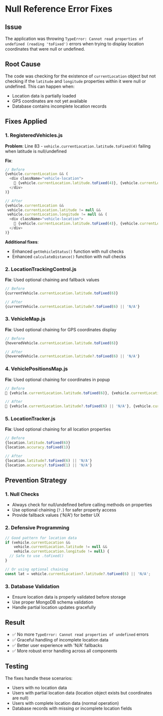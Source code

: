 # Null Reference Error Fixes

## Issue
The application was throwing `TypeError: Cannot read properties of undefined (reading 'toFixed')` errors when trying to display location coordinates that were null or undefined.

## Root Cause
The code was checking for the existence of `currentLocation` object but not checking if the `latitude` and `longitude` properties within it were null or undefined. This can happen when:
- Location data is partially loaded
- GPS coordinates are not yet available
- Database contains incomplete location records

## Fixes Applied

### 1. RegisteredVehicles.js
**Problem**: Line 83 - `vehicle.currentLocation.latitude.toFixed(4)` failing when latitude is null/undefined

**Fix**:
```javascript
// Before
{vehicle.currentLocation && (
  <div className="vehicle-location">
    📍 {vehicle.currentLocation.latitude.toFixed(4)}, {vehicle.currentLocation.longitude.toFixed(4)}
  </div>
)}

// After
{vehicle.currentLocation && 
 vehicle.currentLocation.latitude != null && 
 vehicle.currentLocation.longitude != null && (
  <div className="vehicle-location">
    📍 {vehicle.currentLocation.latitude.toFixed(4)}, {vehicle.currentLocation.longitude.toFixed(4)}
  </div>
)}
```

**Additional fixes**:
- Enhanced `getVehicleStatus()` function with null checks
- Enhanced `calculateDistance()` function with null checks

### 2. LocationTrackingControl.js
**Fix**: Used optional chaining and fallback values
```javascript
// Before
{currentVehicle.currentLocation.latitude.toFixed(6)}

// After
{currentVehicle.currentLocation.latitude?.toFixed(6) || 'N/A'}
```

### 3. VehicleMap.js
**Fix**: Used optional chaining for GPS coordinates display
```javascript
// Before
{hoveredVehicle.currentLocation.latitude.toFixed(6)}

// After
{hoveredVehicle.currentLocation.latitude?.toFixed(6) || 'N/A'}
```

### 4. VehiclePositionsMap.js
**Fix**: Used optional chaining for coordinates in popup
```javascript
// Before
📍 {vehicle.currentLocation.latitude.toFixed(6)}, {vehicle.currentLocation.longitude.toFixed(6)}

// After
📍 {vehicle.currentLocation.latitude?.toFixed(6) || 'N/A'}, {vehicle.currentLocation.longitude?.toFixed(6) || 'N/A'}
```

### 5. LocationTracker.js
**Fix**: Used optional chaining for all location properties
```javascript
// Before
{location.latitude.toFixed(6)}
{location.accuracy.toFixed(1)}

// After
{location.latitude?.toFixed(6) || 'N/A'}
{location.accuracy?.toFixed(1) || 'N/A'}
```

## Prevention Strategy

### 1. Null Checks
- Always check for null/undefined before calling methods on properties
- Use optional chaining (`?.`) for safer property access
- Provide fallback values ('N/A') for better UX

### 2. Defensive Programming
```javascript
// Good pattern for location data
if (vehicle.currentLocation && 
    vehicle.currentLocation.latitude != null && 
    vehicle.currentLocation.longitude != null) {
  // Safe to use .toFixed()
}

// Or using optional chaining
const lat = vehicle.currentLocation?.latitude?.toFixed(6) || 'N/A';
```

### 3. Database Validation
- Ensure location data is properly validated before storage
- Use proper MongoDB schema validation
- Handle partial location updates gracefully

## Result
- ✅ No more `TypeError: Cannot read properties of undefined` errors
- ✅ Graceful handling of incomplete location data
- ✅ Better user experience with 'N/A' fallbacks
- ✅ More robust error handling across all components

## Testing
The fixes handle these scenarios:
- Users with no location data
- Users with partial location data (location object exists but coordinates are null)
- Users with complete location data (normal operation)
- Database records with missing or incomplete location fields